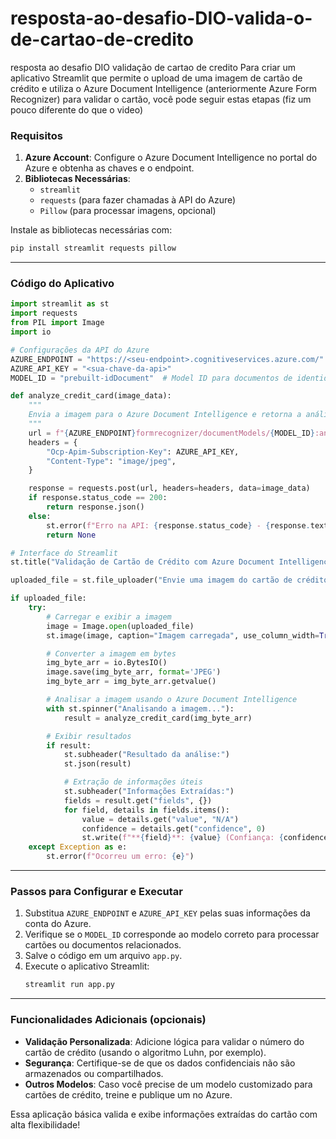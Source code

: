 # resposta-ao-desafio-DIO-valida-o-de-cartao-de-credito
resposta ao desafio DIO validação de cartao de credito
Para criar um aplicativo Streamlit que permite o upload de uma imagem de cartão de crédito e utiliza o Azure Document Intelligence (anteriormente Azure Form Recognizer) para validar o cartão, você pode seguir estas etapas (fiz um pouco diferente do que o video)

### Requisitos
1. **Azure Account**: Configure o Azure Document Intelligence no portal do Azure e obtenha as chaves e o endpoint.
2. **Bibliotecas Necessárias**:
   - `streamlit`
   - `requests` (para fazer chamadas à API do Azure)
   - `Pillow` (para processar imagens, opcional)

Instale as bibliotecas necessárias com:
```bash
pip install streamlit requests pillow
```

---

### Código do Aplicativo

```python
import streamlit as st
import requests
from PIL import Image
import io

# Configurações da API do Azure
AZURE_ENDPOINT = "https://<seu-endpoint>.cognitiveservices.azure.com/"
AZURE_API_KEY = "<sua-chave-da-api>"
MODEL_ID = "prebuilt-idDocument"  # Model ID para documentos de identidade (ou outro apropriado)

def analyze_credit_card(image_data):
    """
    Envia a imagem para o Azure Document Intelligence e retorna a análise.
    """
    url = f"{AZURE_ENDPOINT}formrecognizer/documentModels/{MODEL_ID}:analyze?api-version=2023-07-31"
    headers = {
        "Ocp-Apim-Subscription-Key": AZURE_API_KEY,
        "Content-Type": "image/jpeg",
    }

    response = requests.post(url, headers=headers, data=image_data)
    if response.status_code == 200:
        return response.json()
    else:
        st.error(f"Erro na API: {response.status_code} - {response.text}")
        return None

# Interface do Streamlit
st.title("Validação de Cartão de Crédito com Azure Document Intelligence")

uploaded_file = st.file_uploader("Envie uma imagem do cartão de crédito", type=["jpg", "jpeg", "png"])

if uploaded_file:
    try:
        # Carregar e exibir a imagem
        image = Image.open(uploaded_file)
        st.image(image, caption="Imagem carregada", use_column_width=True)

        # Converter a imagem em bytes
        img_byte_arr = io.BytesIO()
        image.save(img_byte_arr, format='JPEG')
        img_byte_arr = img_byte_arr.getvalue()

        # Analisar a imagem usando o Azure Document Intelligence
        with st.spinner("Analisando a imagem..."):
            result = analyze_credit_card(img_byte_arr)

        # Exibir resultados
        if result:
            st.subheader("Resultado da análise:")
            st.json(result)

            # Extração de informações úteis
            st.subheader("Informações Extraídas:")
            fields = result.get("fields", {})
            for field, details in fields.items():
                value = details.get("value", "N/A")
                confidence = details.get("confidence", 0)
                st.write(f"**{field}**: {value} (Confiança: {confidence * 100:.2f}%)")
    except Exception as e:
        st.error(f"Ocorreu um erro: {e}")
```

---

### Passos para Configurar e Executar
1. Substitua `AZURE_ENDPOINT` e `AZURE_API_KEY` pelas suas informações da conta do Azure.
2. Verifique se o `MODEL_ID` corresponde ao modelo correto para processar cartões ou documentos relacionados.
3. Salve o código em um arquivo `app.py`.
4. Execute o aplicativo Streamlit:
   ```bash
   streamlit run app.py
   ```

---

### Funcionalidades Adicionais (opcionais)
- **Validação Personalizada**: Adicione lógica para validar o número do cartão de crédito (usando o algoritmo Luhn, por exemplo).
- **Segurança**: Certifique-se de que os dados confidenciais não são armazenados ou compartilhados.
- **Outros Modelos**: Caso você precise de um modelo customizado para cartões de crédito, treine e publique um no Azure.

Essa aplicação básica valida e exibe informações extraídas do cartão com alta flexibilidade!
